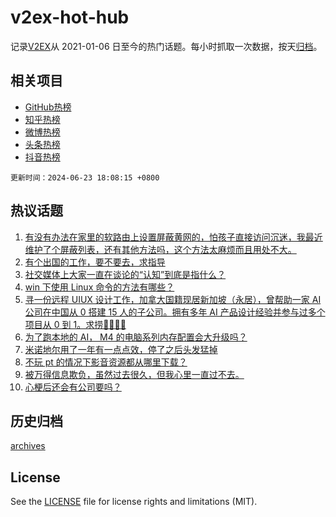 # v2ex-hot-hub

 记录[V2EX](https://www.v2ex.com/)从 2021-01-06 日至今的热门话题。每小时抓取一次数据，按天[归档](archives)。
 
 ## 相关项目

- [GitHub热榜](https://github.com/snaildev/github-hot-hub)
- [知乎热榜](https://github.com/snaildev/zhihu-hot-hub)
- [微博热榜](https://github.com/snaildev/weibo-hot-hub)
- [头条热榜](https://github.com/snaildev/toutiao-hot-hub)
- [抖音热榜](https://github.com/snaildev/douyin-hot-hub)


 `更新时间：2024-06-23 18:08:15 +0800`

## 热议话题

1. [有没有办法在家里的软路由上设置屏蔽黄网的，怕孩子直接访问沉迷，我最近维护了个屏蔽列表，还有其他方法吗，这个方法太麻烦而且用处不大。](https://www.v2ex.com/t/1051839)
1. [有个出国的工作，要不要去，求指导](https://www.v2ex.com/t/1051735)
1. [社交媒体上大家一直在谈论的“认知”到底是指什么？](https://www.v2ex.com/t/1051737)
1. [win 下使用 Linux 命令的方法有哪些？](https://www.v2ex.com/t/1051792)
1. [寻一份远程 UIUX 设计工作，加拿大国籍现居新加坡（永居），曾帮助一家 AI 公司在中国从 0 搭建 15 人的子公司。拥有多年 AI 产品设计经验并参与过多个项目从 0 到 1。求捞🙏🙏🙇🙇](https://www.v2ex.com/t/1051795)
1. [为了跑本地的 AI， M4 的电脑系列内存配置会大升级吗？](https://www.v2ex.com/t/1051796)
1. [米诺地尔用了一年有一点点效，停了之后头发猛掉](https://www.v2ex.com/t/1051770)
1. [不玩 pt 的情况下影音资源都从哪里下载？](https://www.v2ex.com/t/1051797)
1. [被万得信息欺负，虽然过去很久，但我心里一直过不去。](https://www.v2ex.com/t/1051820)
1. [心梗后还会有公司要吗？](https://www.v2ex.com/t/1051851)

## 历史归档

[archives](archives)

## License

See the [LICENSE](LICENSE) file for license rights and limitations (MIT).
